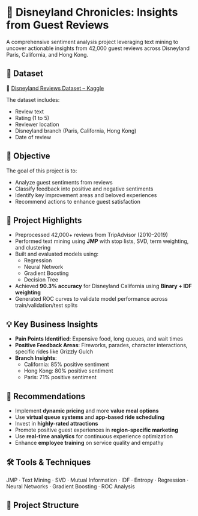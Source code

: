 # 🎢 Disneyland Chronicles: Insights from Guest Reviews

A comprehensive sentiment analysis project leveraging text mining to uncover actionable insights from 42,000 guest reviews across Disneyland Paris, California, and Hong Kong.

## 📂 Dataset
📎 [Disneyland Reviews Dataset – Kaggle](https://www.kaggle.com/datasets/arushchillar/disneyland-reviews)

The dataset includes:
- Review text
- Rating (1 to 5)
- Reviewer location
- Disneyland branch (Paris, California, Hong Kong)
- Date of review

## 🎯 Objective
The goal of this project is to:
- Analyze guest sentiments from reviews
- Classify feedback into positive and negative sentiments
- Identify key improvement areas and beloved experiences
- Recommend actions to enhance guest satisfaction

## 🧠 Project Highlights
- Preprocessed 42,000+ reviews from TripAdvisor (2010–2019)
- Performed text mining using **JMP** with stop lists, SVD, term weighting, and clustering
- Built and evaluated models using:
  - Regression
  - Neural Network
  - Gradient Boosting
  - Decision Tree
- Achieved **90.3% accuracy** for Disneyland California using **Binary + IDF weighting**
- Generated ROC curves to validate model performance across train/validation/test splits

## 💡 Key Business Insights
- **Pain Points Identified**: Expensive food, long queues, and wait times
- **Positive Feedback Areas**: Fireworks, parades, character interactions, specific rides like Grizzly Gulch
- **Branch Insights**:
  - California: 85% positive sentiment
  - Hong Kong: 80% positive sentiment
  - Paris: 71% positive sentiment

## 📌 Recommendations
- Implement **dynamic pricing** and more **value meal options**
- Use **virtual queue systems** and **app-based ride scheduling**
- Invest in **highly-rated attractions**
- Promote positive guest experiences in **region-specific marketing**
- Use **real-time analytics** for continuous experience optimization
- Enhance **employee training** on service quality and empathy

## 🛠 Tools & Techniques
JMP · Text Mining · SVD · Mutual Information · IDF · Entropy · Regression · Neural Networks · Gradient Boosting · ROC Analysis

## 📁 Project Structure

